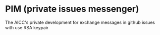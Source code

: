 # PIM (private issues messenger)
The AICC's private development for exchange messages in github issues with use RSA keypair
